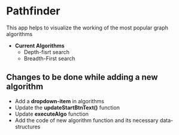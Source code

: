 # Pathfinder
This app helps to visualize the working of the most popular graph algorithms

* **Current Algorithms** 
   * Depth-fisrt search 
   * Breadth-First search

## Changes to be done while adding a new algorithm
*  Add a **dropdown-item** in algorithms
*  Update the  **updateStartBtnText()** function
*  Update **executeAlgo** function
*  Add the code of new algorithm function and its necessary data-structures

